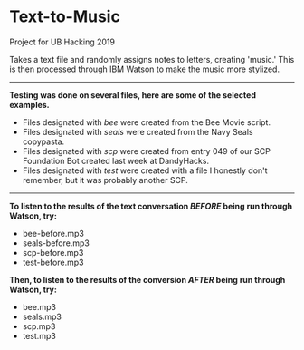 # Text-to-Music
Project for UB Hacking 2019

Takes a text file and randomly assigns notes to letters, creating 'music.' This is then processed through IBM Watson to make the music more stylized.

**************************************************************************************************************************
<b>Testing was done on several files, here are some of the selected examples. </b>

* Files designated with <i>bee</i> were created from the Bee Movie script.
* Files designated with <i>seals</i> were created from the Navy Seals copypasta.
* Files designated with <i>scp</i> were created from entry 049 of our SCP Foundation Bot created last week at DandyHacks.
* Files designated with <i>test</i> were created with a file I honestly don't remember, but it was probably another SCP.

**************************************************************************************************************************
<b>To listen to the results of the text conversation <i>BEFORE</i> being run through Watson, try:</b>
<ul>
  <li>bee-before.mp3</li>
  <li>seals-before.mp3</li>
  <li>scp-before.mp3</li>
  <li>test-before.mp3</li>
</ul>

<b>Then, to listen to the results of the conversion <i>AFTER</i> being run through Watson, try:</b>
<ul>
  <li>bee.mp3</li>
  <li>seals.mp3</li>
  <li>scp.mp3</li>
  <li>test.mp3</li>
</ul>
